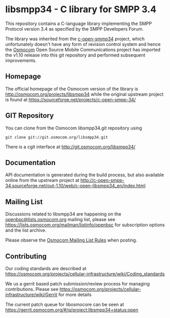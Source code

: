 libsmpp34 - C library for SMPP 3.4
==================================

This repository contains a C-language library implementing the SMPP
Protocol version 3.4 as specified by the SMPP Developers Forum.

The library was inherited from the
[c-open-smmp34](https://sourceforge.net/projects/c-open-smpp-34/)
project, which unfortunately doesn't have any form of revision control
system and hence the [Osmocom](https://osmocom.org/) Open Source
Mobile Communications project has imported the v1.10 release into this
git repository and performed subsequent improvements.

Homepage
--------

The official homepage of the Osmocom version of the library is
http://osmocom.org/projects/libsmpp34
while the original upstream project is found at
https://sourceforge.net/projects/c-open-smpp-34/

GIT Repository
--------------

You can clone from the Osmocom libsmpp34.git repository using

	git clone git://git.osmocom.org/libsmpp34.git

There is a cgit interface at http://git.osmocom.org/libsmpp34/

Documentation
-------------

API documentation is generated during the build
process, but also available online from the upstream project at
http://c-open-smpp-34.sourceforge.net/out-1.10/web/c-open-libsmpp34_en/index.html

Mailing List
------------

Discussions related to libsmpp34 are happening on the
openbsc@lists.osmocom.org mailing list, please see
https://lists.osmocom.org/mailman/listinfo/openbsc for subscription
options and the list archive.

Please observe the [Osmocom Mailing List
Rules](https://osmocom.org/projects/cellular-infrastructure/wiki/Mailing_List_Rules)
when posting.

Contributing
------------

Our coding standards are described at
https://osmocom.org/projects/cellular-infrastructure/wiki/Coding_standards

We us a gerrit based patch submission/review process for managing
contributions.  Please see
https://osmocom.org/projects/cellular-infrastructure/wiki/Gerrit for
more details

The current patch queue for libosmocore can be seen at
https://gerrit.osmocom.org/#/q/project:libsmpp34+status:open
